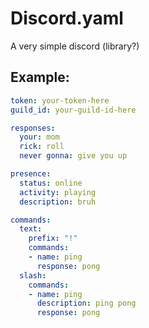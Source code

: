 # Discord.yaml
A very simple discord (library?)

## Example:
```yaml
token: your-token-here
guild_id: your-guild-id-here

responses:
  your: mom
  rick: roll
  never gonna: give you up

presence:
  status: online
  activity: playing
  description: bruh

commands:
  text:
    prefix: "!"
    commands:
    - name: ping
      response: pong
  slash:
    commands:
    - name: ping
      description: ping pong
      response: pong
```
